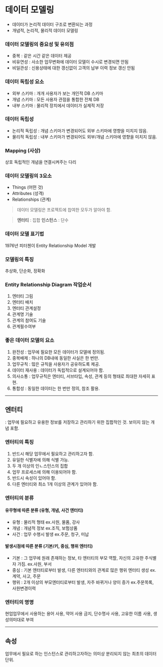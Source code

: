 # 데이터 모델링
- 데이터가 논리적 데이터 구조로 변환되는 과정
- 개념적, 논리적, 물리적 데이터 모델링

### 데이터 모델링의 중요성 및 유의점
- 중복 : 같은 시간 같은 데이터 제공
- 비유연성 : 사소한 업무변화에 데이터 모델이 수시로 변경되면 안됨
- 비일관성 : 신용상태에 대한 갱신없이 고객의 납부 이력 정보 갱신 안됨

### 데이터 독립성 요소 
- 외부 스키마 : 개개 사용자가 보는 개인적 DB 스키마
- 개념 스키마 : 모든 사용자 관점을 통합한 전체 DB
- 내부 스키마 : 물리적 장치에서 데이터가 실제적 저장

### 데이터 독립성 
- 논리적 독립성 : 개념 스키마가 변경되어도 외부 스키마에 영향을 미치지 않음.
- 물리적 독립성 : 내부 스키마가 변경되어도 외부/개념 스키마에 영향을 미치지 않음.

### Mapping (사상)
상호 독립적인 개념을 연결시켜주는 다리

### 데이터 모델링의 3요소 
- Things (어떤 것)
- Attributes (성격)
- Relationships (관계)

> 데이터 모델링은 프로젝트에 찹여한 모두가 알아야 함.

> **엔터티** : 집합
> **인스턴스** : 단수

### 데이터 모델 표기법
1976년 피터첸이 Entity Relationship Model  개발

### 모델링의 특징
추상화, 단순화, 정확화

### Entity Relationship Diagram 작업순서
1. 엔터티 그림
2. 엔터티 배치
3. 엔터티 관계설정
4. 관계명 기술
5. 관계의 참여도 기술
6. 관계필수여부

### 좋은 데이터 모델의 요소
1. 완전성 : 업무에 필요한 모든 데이터가 모델에 정의됨.
2. 중복배제 : 하나의 DB내에 동일한 사실은 한 번만.
3. 업무규칙 : 많은 규칙을 사용자가 공유하도록 제공.
4. 데이터 재사용 : 데이터가 독립적으로 설계되어야 함.
5. 의사소통 : 업무규칙은 엔터티, 서브타입, 속성, 관계 등의 형태로 최대한 자세히 표현.
6. 통합성 : 동일한 데이터는 한 번만 정의, 참조 활용.

*** 

## 엔터티
: 업무에 필요하고 유용한 정보를 저장하고 관리하기 위한 집합적인 것. 보이지 않는 개념 포함.

### 엔터티의 특징
1. 반드시 해당 업무에서 필요하고 관리하고자 함.
2. 유일한 식별자에 의해 식별 가능.
3. 두 개 이상의 인ㄴ스턴스의 집합
4. 업무 프로세스에 의해 이용되어야 함.
5. 반드시 속성이 있어야 함.
6. 다른 엔터티와 최소 1개 이상의 관계가 있어야 함.

### 엔터티의 분류 
#### 유무형에 따른 분류 (유형, 개념, 사건 엔터티)
- 유형 : 물리적 형태 ex.사원, 물품, 강사
- 개념 : 개념적 정보 ex.조직, 보험상품
- 사건 : 업무 수행시 발생 ex.주문, 청구, 미납

#### 발생시점에 따른 분류 (기본/키, 중심, 행위 엔터티)
- 기본 : 그 업무에 원래 존재하는 정보, 타 엔터티의 부모 역할, 자신의 고유한 주식별자 가짐. ex.사원, 부서
- 중심 : 기본 엔터티로부터 발생, 다른 엔터티와의 관계로 많은 행위 엔터티 생성 ex.계약, 사고, 주문
- 행위 : 2개 이상의 부모엔터티로부터 발생, 자주 바뀌거나 양이 증가 ex.주문목록, 사원변경이력

### 엔터티의 명명
현업업무에서 사용하는 용어 사용, 약어 사용 금지, 단수명사 사용, 고유한 이름 사용, 생성의미대로 부여

* * *

## 속성 
업무에서 필요로 하는 인스턴스로 관리하고자하는 의미상 분리되지 않는 최초의 데이터 단위.
